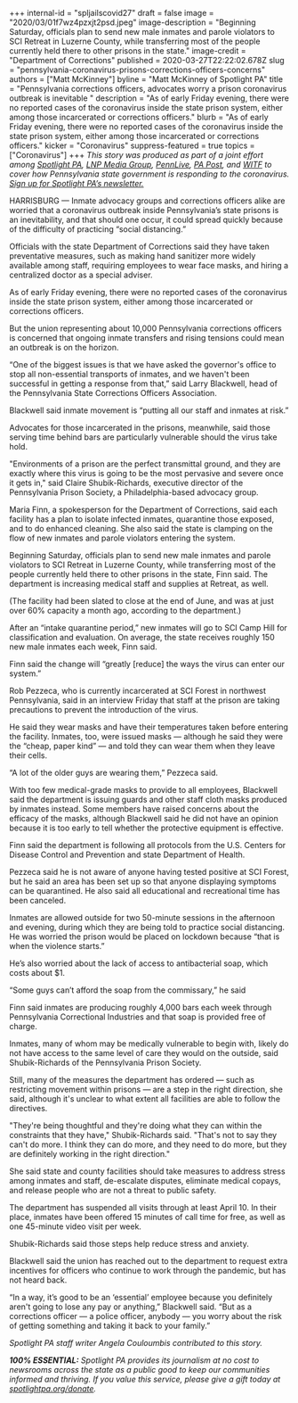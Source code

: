 +++
internal-id = "spljailscovid27"
draft = false
image = "2020/03/01f7wz4pzxjt2psd.jpeg"
image-description = "Beginning Saturday, officials plan to send new male inmates and parole violators to SCI Retreat in Luzerne County, while transferring most of the people currently held there to other prisons in the state."
image-credit = "Department of Corrections"
published = 2020-03-27T22:22:02.678Z
slug = "pennsylvania-coronavirus-prisons-corrections-officers-concerns"
authors = ["Matt McKinney"]
byline = "Matt McKinney of Spotlight PA"
title = "Pennsylvania corrections officers, advocates worry a prison coronavirus outbreak is inevitable "
description = "As of early Friday evening, there were no reported cases of the coronavirus inside the state prison system, either among those incarcerated or corrections officers."
blurb = "As of early Friday evening, there were no reported cases of the coronavirus inside the state prison system, either among those incarcerated or corrections officers."
kicker = "Coronavirus"
suppress-featured = true
topics = ["Coronavirus"]
+++
<i>This story was produced as part of a joint effort among [Spotlight PA](https://lesspage.com/ "https\://lesspage.com/"), [LNP Media Group](https://lancasteronline.com/ "https\://lancasteronline.com/"), [PennLive](https://www.pennlive.com/ "https\://www.pennlive.com/"), [PA Post](https://papost.org/ "https\://papost.org/"),  and [WITF](https://www.witf.org/ "https\://www.witf.org/") to cover how Pennsylvania state government is responding to the coronavirus. [Sign up for Spotlight PA’s newsletter.](https://lesspage.com/newsletters "https\://lesspage.com/newsletters")</i>

HARRISBURG — Inmate advocacy groups and corrections officers alike are worried that a coronavirus outbreak inside Pennsylvania’s state prisons is an inevitability, and that should one occur, it could spread quickly because of the difficulty of practicing “social distancing.”

Officials with the state Department of Corrections said they have taken preventative measures, such as making hand sanitizer more widely available among staff, requiring employees to wear face masks, and hiring a centralized doctor as a special adviser.

As of early Friday evening, there were no reported cases of the coronavirus inside the state prison system, either among those incarcerated or corrections officers.

But the union representing about 10,000 Pennsylvania corrections officers is concerned that ongoing inmate transfers and rising tensions could mean an outbreak is on the horizon.

“One of the biggest issues is that we have asked the governor's office to stop all non-essential transports of inmates, and we haven't been successful in getting a response from that,” said Larry Blackwell, head of the Pennsylvania State Corrections Officers Association.

Blackwell said inmate movement is “putting all our staff and inmates at risk.”

Advocates for those incarcerated in the prisons, meanwhile, said those serving time behind bars are particularly vulnerable should the virus take hold.

<script src="https://lesspage.com/embed.js" async></script><div data-spl-embed-version="1" data-spl-src="https://lesspage.com/embeds/donate/"></div>

"Environments of a prison are the perfect transmittal ground, and they are exactly where this virus is going to be the most pervasive and severe once it gets in," said Claire Shubik-Richards, executive director of the Pennsylvania Prison Society, a Philadelphia-based advocacy group.

Maria Finn, a spokesperson for the Department of Corrections, said each facility has a plan to isolate infected inmates, quarantine those exposed, and to do enhanced cleaning. She also said the state is clamping on the flow of new inmates and parole violators entering the system.

Beginning Saturday, officials plan to send new male inmates and parole violators to SCI Retreat in Luzerne County, while transferring most of the people currently held there to other prisons in the state, Finn said. The department is increasing medical staff and supplies at Retreat, as well.

(The facility had been slated to close at the end of June, and was at just over 60% capacity a month ago, according to the department.)

After an “intake quarantine period,” new inmates will go to SCI Camp Hill for classification and evaluation. On average, the state receives roughly 150 new male inmates each week, Finn said.

Finn said the change will “greatly \[reduce] the ways the virus can enter our system.”

Rob Pezzeca, who is currently incarcerated at SCI Forest in northwest Pennsylvania, said in an interview Friday that staff at the prison are taking precautions to prevent the introduction of the virus.

He said they wear masks and have their temperatures taken before entering the facility. Inmates, too, were issued masks — although he said they were the “cheap, paper kind” — and told they can wear them when they leave their cells.

“A lot of the older guys are wearing them,” Pezzeca said.

With too few medical-grade masks to provide to all employees, Blackwell said the department is issuing guards and other staff cloth masks produced by inmates instead. Some members have raised concerns about the efficacy of the masks, although Blackwell said he did not have an opinion because it is too early to tell whether the protective equipment is effective.

Finn said the department is following all protocols from the U.S. Centers for Disease Control and Prevention and state Department of Health.

Pezzeca said he is not aware of anyone having tested positive at SCI Forest, but he said an area has been set up so that anyone displaying symptoms can be quarantined. He also said all educational and recreational time has been canceled.

Inmates are allowed outside for two 50-minute sessions in the afternoon and evening, during which they are being told to practice social distancing. He was worried the prison would be placed on lockdown because “that is when the violence starts.”

He’s also worried about the lack of access to antibacterial soap, which costs about $1.

“Some guys can’t afford the soap from the commissary,” he said

<script src="https://lesspage.com/embed.js" async></script><div data-spl-embed-version="1" data-spl-src="https://lesspage.com/embeds/newsletter/"></div>

Finn said inmates are producing roughly 4,000 bars each week through Pennsylvania Correctional Industries and that soap is provided free of charge.

Inmates, many of whom may be medically vulnerable to begin with, likely do not have access to the same level of care they would on the outside, said Shubik-Richards of the Pennsylvania Prison Society.

Still, many of the measures the department has ordered — such as restricting movement within prisons — are a step in the right direction, she said, although it's unclear to what extent all facilities are able to follow the directives.

"They're being thoughtful and they're doing what they can within the constraints that they have," Shubik-Richards said. "That's not to say they can't do more. I think they can do more, and they need to do more, but they are definitely working in the right direction."

She said state and county facilities should take measures to address stress among inmates and staff, de-escalate disputes, eliminate medical copays, and release people who are not a threat to public safety.

The department has suspended all visits through at least April 10. In their place, inmates have been offered 15 minutes of call time for free, as well as one 45-minute video visit per week.

Shubik-Richards said those steps help reduce stress and anxiety.

Blackwell said the union has reached out to the department to request extra incentives for officers who continue to work through the pandemic, but has not heard back.

“In a way, it’s good to be an ‘essential’ employee because you definitely aren't going to lose any pay or anything,” Blackwell said. “But as a corrections officer — a police officer, anybody — you worry about the risk of getting something and taking it back to your family.”

<i>Spotlight PA staff writer Angela Couloumbis contributed to this story.

<b>100% ESSENTIAL:</b> Spotlight PA provides its journalism at no cost to newsrooms across the state as a public good to keep our communities informed and thriving. If you value this service, please give a gift today at [spotlightpa.org/donate](https://lesspage.com/donate "https\://lesspage.com/donate").</i>
